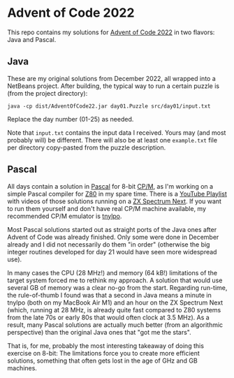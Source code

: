 # Advent of Code 2022
This repo contains my solutions for [Advent of Code 2022](https://www.adventofcode.com)
in two flavors: Java and Pascal.

## Java ##

These are my original solutions from December 2022, all wrapped into a NetBeans project.
After building, the typical way to run a certain puzzle is (from the project directory):
```
java -cp dist/AdventOfCode22.jar day01.Puzzle src/day01/input.txt
```
Replace the day number (01-25) as needed.

Note that ```input.txt``` contains the input data I received. Yours may (and most
probably will) be different. There will also be at least one ```example.txt``` file
per directory copy-pasted from the puzzle description.

## Pascal ##

All days contain a solution in 
[Pascal](https://en.wikipedia.org/wiki/Pascal_(programming_language)) for 8-bit
[CP/M](https://en.wikipedia.org/wiki/CP/M), as I'm working on a simple Pascal compiler
for [Z80](https://en.wikipedia.org/wiki/Zilog_Z80) in my spare time. There is a
[YouTube Playlist](https://youtube.com/playlist?list=PLcjDDXgGeSQ6E3NLeSOH0Tn7UorYBgUOH)
with videos of those solutions running on a [ZX Spectrum Next](https://www.specnext.com).
If you want to run them yourself and don't have real CP/M machine available, my
recommended CP/M emulator is [tnylpo](https://gitlab.com/gbrein/tnylpo).

Most Pascal solutions started out as straight ports of the Java ones after Advent of Code
was already finished. Only some were done in December already and I did not necessarily do
them "in order" (otherwise the big integer routines developed for day 21 would have seen
more widespread use).

In many cases the CPU (28 MHz!) and memory (64 kB!) limitations of the target system
forced me to rethink my approach. A solution that would use several GB of memory was a
clear no-go from the start. Regarding run-time, the rule-of-thumb I found was that a
second in Java means a minute in tnylpo (both on my MacBook Air M1) and an hour on the
ZX Spectrum Next (which, running at 28 MHz, is already quite fast compared to Z80 systems
from the late 70s or early 80s that would often clock at 3.5 MHz). As a result, many
Pascal solutions are actually much better (from an algorithmic perspective) than the
original Java ones that "got me the stars".

That is, for me, probably the most interesting takeaway of doing this exercise on 8-bit:
The limitations force you to create more efficient solutions, something that often gets
lost in the age of GHz and GB machines.

